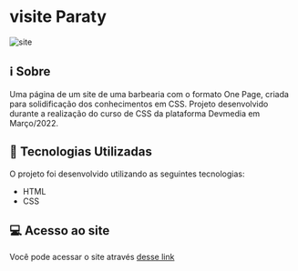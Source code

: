 # visite Paraty

![site](https://user-images.githubusercontent.com/94997593/180661679-8757f187-8387-4c0e-a923-2e3f29f4aa0d.gif)


## :information_source: Sobre
Uma página de um site de uma barbearia com o formato One Page, criada para solidificação dos conhecimentos em CSS. Projeto desenvolvido durante a realização do curso de CSS da plataforma Devmedia em Março/2022.


## :rocket: Tecnologias Utilizadas 

O projeto foi desenvolvido utilizando as seguintes tecnologias:

- HTML
- CSS


## :computer: Acesso ao site

Você pode acessar o site através [desse link](http://barbearia-stylus-ashen.vercel.app/)

